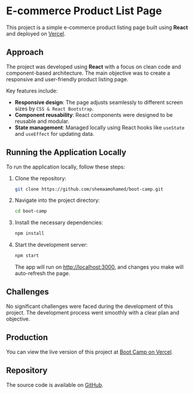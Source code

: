 
# E-commerce Product List Page

This project is a simple e-commerce product listing page built using **React** and deployed on [Vercel](https://boot-camp-sooty.vercel.app/).

## Approach

The project was developed using **React** with a focus on clean code and component-based architecture. The main objective was to create a responsive and user-friendly product listing page.

Key features include:
- **Responsive design**: The page adjusts seamlessly to different screen sizes by `CSS & React Bootstrap`.
- **Component reusability**: React components were designed to be reusable and modular.
- **State management**: Managed locally using React hooks like `useState` and `useEffect` for updating data.

## Running the Application Locally

To run the application locally, follow these steps:

1. Clone the repository:
   ```bash
   git clone https://github.com/shemaamohamed/boot-camp.git
   ```

2. Navigate into the project directory:
   ```bash
   cd boot-camp
   ```

3. Install the necessary dependencies:
   ```bash
   npm install
   ```

4. Start the development server:
   ```bash
   npm start
   ```

   The app will run on [http://localhost:3000](http://localhost:3000), and changes you make will auto-refresh the page.

## Challenges

No significant challenges were faced during the development of this project. The development process went smoothly with a clear plan and objective.

## Production

You can view the live version of this project at [Boot Camp on Vercel](https://boot-camp-sooty.vercel.app/).

## Repository

The source code is available on [GitHub](https://github.com/shemaamohamed/boot-camp).

